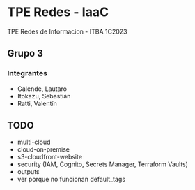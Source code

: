 # TPE Redes - IaaC
TPE Redes de Informacion - ITBA 1C2023

## Grupo 3

### Integrantes
- Galende, Lautaro
- Itokazu, Sebastián
- Ratti, Valentín

## TODO
- multi-cloud
- cloud-on-premise
- s3-cloudfront-website
- security (IAM, Cognito, Secrets Manager, Terraform Vaults)
- outputs
- ver porque no funcionan default_tags